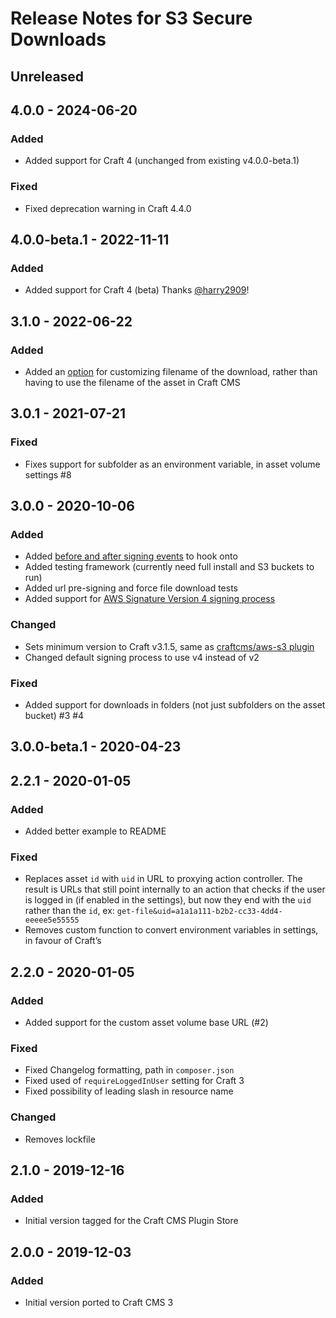 # Release Notes for S3 Secure Downloads

## Unreleased

## 4.0.0 - 2024-06-20

### Added
- Added support for Craft 4 (unchanged from existing v4.0.0-beta.1)

### Fixed
- Fixed deprecation warning in Craft 4.4.0

## 4.0.0-beta.1 - 2022-11-11

### Added
- Added support for Craft 4 (beta) Thanks [@harry2909](https://github.com/harry2909)!

## 3.1.0 - 2022-06-22

### Added
- Added an [option](https://github.com/kennethormandy/craft-s3securedownloads/#options) for customizing filename of the download, rather than having to use the filename of the asset in Craft CMS

## 3.0.1 - 2021-07-21

### Fixed
- Fixes support for subfolder as an environment variable, in asset volume settings #8

<!-- Code formatting -->

## 3.0.0 - 2020-10-06

### Added
- Added [before and after signing events](https://github.com/kennethormandy/craft-s3securedownloads#events) to hook onto
- Added testing framework (currently need full install and S3 buckets to run)
- Added url pre-signing and force file download tests
- Added support for [AWS Signature Version 4 signing process](https://github.com/kennethormandy/craft-s3securedownloads#aws-signature-version)

### Changed
- Sets minimum version to Craft v3.1.5, same as [craftcms/aws-s3 plugin](https://github.com/craftcms/aws-s3)
- Changed default signing process to use v4 instead of v2

### Fixed
- Added support for downloads in folders (not just subfolders on the asset bucket) #3 #4

## 3.0.0-beta.1 - 2020-04-23

## 2.2.1 - 2020-01-05

### Added
- Added better example to README

### Fixed
- Replaces asset `id` with `uid` in URL to proxying action controller. The result is URLs that still point internally to an action that checks if the user is logged in (if enabled in the settings), but now they end with the `uid` rather than the `id`, ex: `get-file&uid=a1a1a111-b2b2-cc33-4dd4-eeeee5e55555`
- Removes custom function to convert environment variables in settings, in favour of Craft’s

## 2.2.0 - 2020-01-05

### Added
- Added support for the custom asset volume base URL (#2)

### Fixed
- Fixed Changelog formatting, path in `composer.json`
- Fixed used of `requireLoggedInUser` setting for Craft 3
- Fixed possibility of leading slash in resource name

### Changed
- Removes lockfile

## 2.1.0 - 2019-12-16

### Added
- Initial version tagged for the Craft CMS Plugin Store

## 2.0.0 - 2019-12-03

### Added
- Initial version ported to Craft CMS 3

<!--

## 0.0.0 - YYYY-MM-DD

### Added
### Changed
### Deprecated
### Removed
### Fixed
### Security

-->
